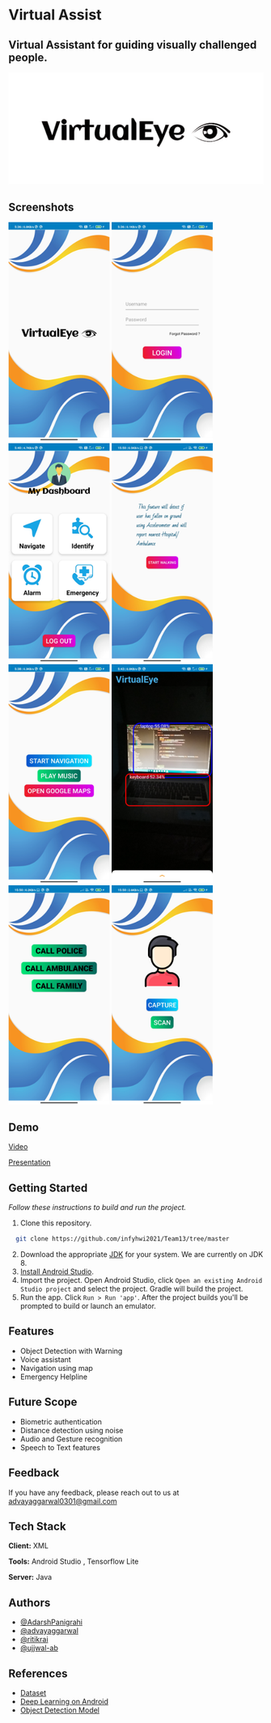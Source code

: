 # **Virtual Assist**

## Virtual Assistant for guiding visually challenged people. 

![Logo](logo.png)







## Screenshots
<img src="Screenshots/splashscreen.jpg " width=200> <img src="Screenshots/loginpage.jpg " width=200> <img src="Screenshots/dashboard.jpg" width=200>   <img src="Screenshots/accelerometer.jpg" width=200> <img src="Screenshots/alarmpage.jpg " width=200> <img src="Screenshots/detection.jpg " width=200> <img src="Screenshots/emergency.jpg" width=200>   <img src="Screenshots/scan.jpg" width=200>

## Demo
[Video](https://drive.google.com/file/d/1KhbZ9nU5-TDA17Aq5kfO_y3K8eF6Xab6/view?usp=sharing)

[Presentation](https://docs.google.com/presentation/d/1CTsDPrOoCK5YRZwfy5rA3TETnBaQjJDB/edit?usp=sharing&ouid=110691476417659853731&rtpof=true&sd=true)

## Getting Started

_Follow these instructions to build and run the project._

1. Clone this repository.
```bash
  git clone https://github.com/infyhwi2021/Team13/tree/master
```
2. Download the appropriate [JDK](http://www.oracle.com/technetwork/java/javase/downloads/jdk8-downloads-2133151.html)
for your system. We are currently on JDK 8.
3. [Install Android Studio](https://developer.android.com/sdk/index.html).
4. Import the project. Open Android Studio, click `Open an existing Android
   Studio project` and select the project. Gradle will build the project.
5. Run the app. Click `Run > Run 'app'`. After the project builds you'll be
   prompted to build or launch an emulator.



## Features

- Object Detection with Warning
- Voice assistant
- Navigation using map
- Emergency Helpline


## Future Scope

- Biometric authentication
- Distance detection using noise
- Audio and Gesture recognition   
- Speech to Text features

## Feedback

If you have any feedback, please reach out to us at advayaggarwal0301@gmail.com


## Tech Stack

**Client:** XML

**Tools:** Android Studio , Tensorflow Lite

**Server:** Java

## Authors

- [@AdarshPanigrahi](https://www.github.com/AdarshPanigrahi)
- [@advayaggarwal](https://www.github.com/advayaggarwal)
- [@ritikrai](https://www.github.com/ritikrai)
- [@ujjwal-ab](https://www.github.com/ujjwal-ab)


## References

 - [Dataset](https://cocodataset.org/#home)
 - [Deep Learning on Android](https://www.tensorflow.org/lite/guide/android)
 - [Object Detection Model](https://www.tensorflow.org/lite/examples/object_detection/overview)

  
